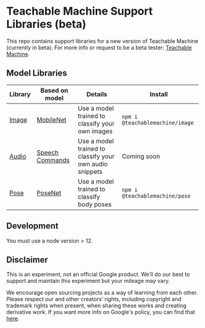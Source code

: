 # Teachable Machine Support Libraries (beta)

This repo contains support libraries for a new version of Teachable Machine (currently in beta). For more info or request to be a beta tester: [Teachable Machine](https://teachablemachine.withgoogle.com/io19).

## Model Libraries

| Library | Based on model  | Details                                                 | Install |
|---------|-----------------|---------------------------------------------------------|---------|
| [Image](./image/) | [MobileNet](https://github.com/tensorflow/tfjs-models/tree/master/mobilenet)       | Use a model trained to classify your own images         | `npm i @teachablemachine/image`    |
| [Audio](./audio/)   | [Speech Commands](https://github.com/tensorflow/tfjs-models/tree/master/speech-commands) | Use a model trained to classify your own audio snippets | Coming soon     |
| [Pose](./pose/)   | [PoseNet](https://github.com/tensorflow/tfjs-models/tree/master/posenet) | Use a model trained to classify body poses | `npm i @teachablemachine/pose`     |

## Development

You must use a node version > 12.

## Disclaimer

This is an experiment, not an official Google product. We’ll do our best to support and maintain this experiment but your mileage may vary.

We encourage open sourcing projects as a way of learning from each other. Please respect our and other creators’ rights, including copyright and trademark rights when present, when sharing these works and creating derivative work. If you want more info on Google's policy, you can find that [here](https://www.google.com/permissions/).
